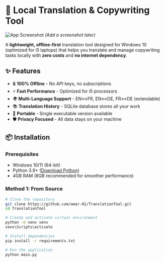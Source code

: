 # 🚀 Local Translation & Copywriting Tool

![App Screenshot](/assets/screenshot.png) *(Add a screenshot later)*

A **lightweight, offline-first** translation tool designed for Windows 10 (optimized for i5 laptops) that helps you translate and manage copywriting tasks locally with **zero costs** and **no internet dependency**.

## ✨ Features
- 🔒 **100% Offline** - No API keys, no subscriptions
- ⚡ **Fast Performance** - Optimized for i5 processors
- 🌍 **Multi-Language Support** - EN↔FR, EN↔DE, FR↔DE (extendable)
- 📚 **Translation History** - SQLite database stores all your work
- 📁 **Portable** - Single executable version available
- 🛡️ **Privacy Focused** - All data stays on your machine

## 📦 Installation

### Prerequisites
- Windows 10/11 (64-bit)
- Python 3.9+ ([Download Python](https://www.python.org/downloads/))
- 4GB RAM (8GB recommended for smoother performance)

### Method 1: From Source
```bash
# Clone the repository
git clone https://github.com/amar-01/TranslationTool.git
cd TranslationTool

# Create and activate virtual environment
python -m venv venv
venv\Scripts\activate

# Install dependencies
pip install -r requirements.txt

# Run the application
python main.py
